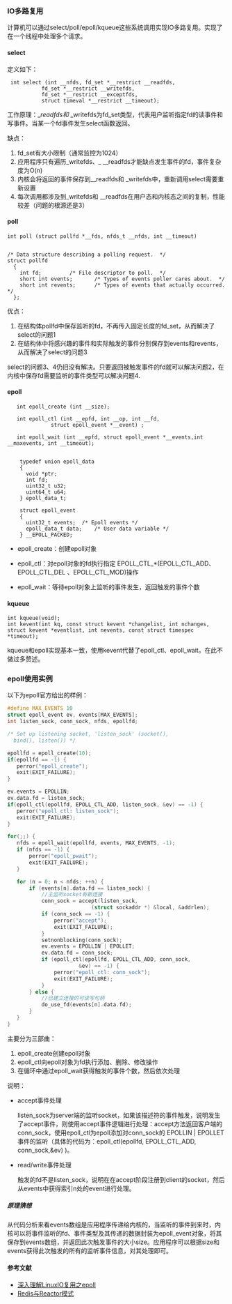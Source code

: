 ### IO多路复用

计算机可以通过select/poll/epoll/kqueue这些系统调用实现IO多路复用。实现了在一个线程中处理多个请求。

#### select

定义如下：

```
 int select (int __nfds, fd_set *__restrict __readfds,
		   fd_set *__restrict __writefds,
		   fd_set *__restrict __exceptfds,
		   struct timeval *__restrict __timeout);
```

工作原理：__readfds和_ _writefds为fd_set类型，代表用户监听指定fd的读事件和写事件。当某一个fd事件发生select函数返回。

缺点：

1. fd_set有大小限制（通常监控为1024）
2. 应用程序只有遍历_writefds、_ __readfds才能缺点发生事件的fd，事件复杂度为O(n)
3. 内核会将返回的事件保存到__readfds和 _writefds中，重新调用select需要重新设置
4. 每次调用都涉及到_writefds和 __readfds在用户态和内核态之间的复制，性能较差（问题的根源还是3）

#### poll

```
int poll (struct pollfd *__fds, nfds_t __nfds, int __timeout)


/* Data structure describing a polling request.  */
struct pollfd
  {
    int fd;			/* File descriptor to poll.  */
    short int events;		/* Types of events poller cares about.  */
    short int revents;		/* Types of events that actually occurred.  */
  };
```

优点：

1. 在结构体pollfd中保存监听的fd，不再传入固定长度的fd_set，从而解决了select的问题1
2. 在结构体中将感兴趣的事件和实际触发的事件分别保存到events和revents，从而解决了select的问题3

select的问题3、4仍旧没有解决。只要返回被触发事件的fd就可以解决问题2，在内核中保存fd需要监听的事件类型可以解决问题4.

#### epoll

```
   int epoll_create (int __size);
   
   int epoll_ctl (int __epfd, int __op, int __fd,
		      struct epoll_event *__event) ;
		      
   int epoll_wait (int __epfd, struct epoll_event *__events,int __maxevents, int __timeout);  
   
   
    typedef union epoll_data
    {
      void *ptr;
      int fd;
      uint32_t u32;
      uint64_t u64;
    } epoll_data_t;

    struct epoll_event
    {
      uint32_t events;	/* Epoll events */
      epoll_data_t data;	/* User data variable */
    } __EPOLL_PACKED;
```

- epoll_create：创建epoll对象

- epoll_ctl：对epoll对象的fd执行指定 EPOLL_CTL_*(EPOLL_CTL_ADD、EPOLL_CTL_DEL 、EPOLL_CTL_MOD)操作

- epoll_wait：等待epoll对象上监听的事件发生，返回触发的事件个数

#### kqueue

```
int kqueue(void);
int kevent(int kq, const struct kevent *changelist, int nchanges, struct kevent *eventlist, int nevents, const struct timespec *timeout);
```

kqueue和epoll实现基本一致，使用kevent代替了epoll_ctl、epoll_wait。在此不做过多赘述。

### epoll使用实例

以下为epoll官方给出的样例：

```c
#define MAX_EVENTS 10
struct epoll_event ev, events[MAX_EVENTS];
int listen_sock, conn_sock, nfds, epollfd;

/* Set up listening socket, 'listen_sock' (socket(),
  bind(), listen()) */

epollfd = epoll_create(10);
if(epollfd == -1) {
   perror("epoll_create");
   exit(EXIT_FAILURE);
}

ev.events = EPOLLIN;
ev.data.fd = listen_sock;
if(epoll_ctl(epollfd, EPOLL_CTL_ADD, listen_sock, &ev) == -1) {
   perror("epoll_ctl: listen_sock");
   exit(EXIT_FAILURE);
}

for(;;) {
   nfds = epoll_wait(epollfd, events, MAX_EVENTS, -1);
   if (nfds == -1) {
       perror("epoll_pwait");
       exit(EXIT_FAILURE);
   }

   for (n = 0; n < nfds; ++n) {
       if (events[n].data.fd == listen_sock) {
           //主监听socket有新连接
           conn_sock = accept(listen_sock,
                           (struct sockaddr *) &local, &addrlen);
           if (conn_sock == -1) {
               perror("accept");
               exit(EXIT_FAILURE);
           }
           setnonblocking(conn_sock);
           ev.events = EPOLLIN | EPOLLET;
           ev.data.fd = conn_sock;
           if (epoll_ctl(epollfd, EPOLL_CTL_ADD, conn_sock,
                       &ev) == -1) {
               perror("epoll_ctl: conn_sock");
               exit(EXIT_FAILURE);
           }
       } else {
           //已建立连接的可读写句柄
           do_use_fd(events[n].data.fd);
       }
   }
}
```

主要分为三部曲：

1. epoll_create创建epoll对象
2. epoll_ctl向epoll对象为fd执行添加、删除、修改操作
3. 在循环中通过epoll_wait获得触发的事件个数，然后依次处理

说明：

- accept事件处理

  listen_sock为server端的监听socket，如果该描述符的事件触发，说明发生了accept事件，则使用accept事件逻辑进行处理：accept方法返回客户端的conn_sock，使用epoll_ctl为epoll添加对conn_sock的 EPOLLIN | EPOLLET事件的监听（具体的代码为：epoll_ctl(epollfd, EPOLL_CTL_ADD, conn_sock,&ev) )。

- read/write事件处理

  触发的fd不是listen_sock，说明在在accept阶段注册到client的socket，然后从events中获得索引n处的event进行处理。

##### 原理猜想

从代码分析来看events数组是应用程序传递给内核的，当监听的事件到来时，内核可以将事件监听的fd、事件类型及其传递的数据封装为epoll_event对象，将其保存到events数组，并返回此次触发事件的大小size。应用程序可以根据size和events获得此次触发的所有的监听事件信息，对其处理即可。

#### 参考文献

- [深入理解LinuxIO复用之epoll](https://segmentfault.com/a/1190000021369433)
- [Redis与Reactor模式](https://www.cnblogs.com/my_life/articles/5320230.html)